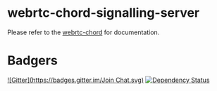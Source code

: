 webrtc-chord-signalling-server
==============================

Please refer to the [webrtc-chord](https://github.com/diasdavid/webrtc-chord) for documentation. 

# Badgers

[![Gitter](https://badges.gitter.im/Join Chat.svg)](https://gitter.im/diasdavid/webrtc-chord?utm_source=badge&utm_medium=badge&utm_campaign=pr-badge) 
[![Dependency Status](https://david-dm.org/diasdavid/webrtc-signalling-server.svg)](https://david-dm.org/diasdavid/webrtc-signalling-server)